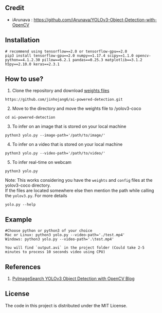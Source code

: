 ## Credit

- iArunava : https://github.com/iArunava/YOLOv3-Object-Detection-with-OpenCV

## Installation
```
# recommend using tensorflow==2.0 or tensorflow-gpu==2.0
pip3 install tensorflow-gpu==2.0 numpy==1.17.4 scipy==1.1.0 opencv-python==4.1.2.30 pillow==6.2.1 pandas==0.25.3 matplotlib==3.1.2 h5py==2.10.0 keras==2.3.1
```


## How to use?

1) Clone the repository and download [weights files](http://bit.ly/keras-detection-practice)

```
https://github.com/jinhojang6/ai-powered-detection.git
```

2) Move to the directory and move the weights file to /yolov3-coco
```
cd ai-powered-detection
```

3) To infer on an image that is stored on your local machine
```
python3 yolo.py --image-path='/path/to/image/'
```
4) To infer on a video that is stored on your local machine
```
python3 yolo.py --video-path='/path/to/video/'
```
5) To infer real-time on webcam
```
python3 yolo.py
```

Note: This works considering you have the `weights` and `config` files at the yolov3-coco directory.
<br/>
If the files are located somewhere else then mention the path while calling the `yolov3.py`. For more details
```
yolo.py --help
```

## Example
```
#Choose python or python3 of your choice
Mac or Linux: python3 yolo.py --video-path='./test.mp4'
Windows: python3 yolo.py --video-path='.\test.mp4'

You will find `output.avi` in the project folder (Could take 2-5 minutes to process 10 seconds video using CPU)
```


## References

1) [PyImageSearch YOLOv3 Object Detection with OpenCV Blog](https://www.pyimagesearch.com/2018/11/12/yolo-object-detection-with-opencv/)

## License

The code in this project is distributed under the MIT License.
